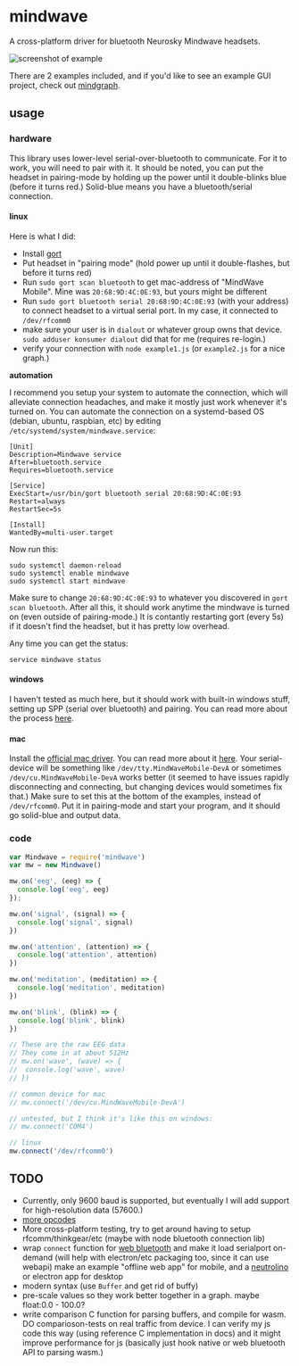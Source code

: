 # mindwave

A cross-platform driver for bluetooth Neurosky Mindwave headsets.

![screenshot of example](https://user-images.githubusercontent.com/83857/127944145-e530f147-7d35-4199-a1d8-049e6daf6b84.png)

There are 2 examples included, and if you'd like to see an example GUI project, check out [mindgraph](https://github.com/brainbang/mindgraph).

## usage

### hardware

This library uses lower-level serial-over-bluetooth to communicate. For it to work, you will need to pair with it. It should be noted, you can put the headset in pairing-mode by holding up the power until it double-blinks blue (before it turns red.) Solid-blue means you have a bluetooth/serial connection.

#### linux

Here is what I did:

- Install [gort](https://gort.io/documentation/getting_started/downloads/)
- Put headset in "pairing mode" (hold power up until it double-flashes, but before it turns red)
- Run `sudo gort scan bluetooth` to get mac-address of "MindWave Mobile". Mine was `20:68:9D:4C:0E:93`, but yours might be different
- Run `sudo gort bluetooth serial 20:68:9D:4C:0E:93` (with your address) to connect headset to a virtual serial port. In my case, it connected to `/dev/rfcomm0`
- make sure your user is in `dialout` or whatever group owns that device. `sudo adduser konsumer dialout` did that for me (requires re-login.)
- verify your connection with `node example1.js` (or `example2.js` for a nice graph.)

**automation**

I recommend you setup your system to automate the connection, which will alleviate connection headaches, and make it mostly just work whenever it's turned on. You can automate the connection on a systemd-based OS (debian, ubuntu, raspbian, etc) by editing `/etc/systemd/system/mindwave.service`:

```
[Unit]
Description=Mindwave service
After=bluetooth.service
Requires=bluetooth.service
 
[Service]
ExecStart=/usr/bin/gort bluetooth serial 20:68:9D:4C:0E:93
Restart=always
RestartSec=5s
 
[Install]
WantedBy=multi-user.target
```

Now run this:

```
sudo systemctl daemon-reload
sudo systemctl enable mindwave
sudo systemctl start mindwave
```

Make sure to change `20:68:9D:4C:0E:93` to whatever you discovered in `gort scan bluetooth`. After all this, it should work anytime the mindwave is turned on (even outside of pairing-mode.) It is contantly restarting gort (every 5s) if it doesn't find the headset, but it has pretty low overhead.

Any time you can get the status:

```
service mindwave status
```


#### windows

I haven't tested as much here, but it should work with built-in windows stuff, setting up SPP (serial over bluetooth) and pairing. You can read more about the process [here](http://support.neurosky.com/kb/mindwave-mobile-2/cant-pair-mindwave-mobile-2-with-computer-or-mobile-device).

#### mac

Install the [official mac driver](http://download.neurosky.com/public/Products/MindWave%20headset/RF%20driver%20for%20Mac/MindWaveDriver5.1.pkg). You can read more about it [here](http://support.neurosky.com/kb/mindwave/mindwave-cant-work-on-mac-osx-1011-or-higher). Your serial-device will be something like `/dev/tty.MindWaveMobile-DevA` or sometimes `/dev/cu.MindWaveMobile-DevA` works better (it seemed to have issues rapidly disconnecting and connecting, but changing devices would sometimes fix that.) Make sure to set this at the bottom of the examples, instead of `/dev/rfcomm0`. Put it in pairing-mode and start your program, and it should go solid-blue and output data.


### code


```js
var Mindwave = require('mindwave')
var mw = new Mindwave()

mw.on('eeg', (eeg) => {
  console.log('eeg', eeg)
});

mw.on('signal', (signal) => {
  console.log('signal', signal)
})

mw.on('attention', (attention) => {
  console.log('attention', attention)
})

mw.on('meditation', (meditation) => {
  console.log('meditation', meditation)
})

mw.on('blink', (blink) => {
  console.log('blink', blink)
})

// These are the raw EEG data
// They come in at about 512Hz
// mw.on('wave', (wave) => {
//  console.log('wave', wave)
// })

// common device for mac
// mw.connect('/dev/cu.MindWaveMobile-DevA')

// untested, but I think it's like this on windows:
// mw.connect('COM4')

// linux
mw.connect('/dev/rfcomm0')
```

## TODO

- Currently, only 9600 baud is supported, but eventually I will add support for high-resolution data (57600.)
- [more opcodes](http://developer.neurosky.com/docs/doku.php?id=thinkgear_communications_protocol#data_payload_structure)
- More cross-platform testing, try to get around having to setup rfcomm/thinkgear/etc (maybe with node bluetooth connection lib)
- wrap `connect` function for [web bluetooth](https://developer.mozilla.org/en-US/docs/Web/API/Web_Bluetooth_API) and make it load serialport on-demand (will help with electron/etc packaging too, since it can use webapi) make an example "offline web app" for mobile, and a [neutrolino](https://github.com/neutralinojs/neutralinojs) or electron app for desktop
- modern syntax (use `Buffer` and get rid of buffy)
- pre-scale values so they work better together in a graph. maybe float:0.0 - 100.0?
- write comparison C function for parsing buffers, and compile for wasm. DO comparioson-tests on real traffic from device. I can verify my js code this way (using reference C implementation in docs) and it might improve performance for js (basically just hook native or web bluetooth API to parsing wasm.)
